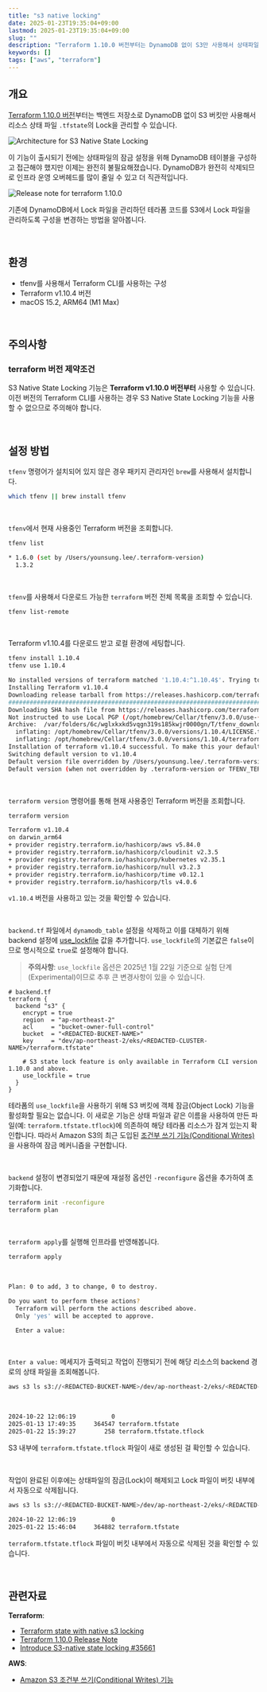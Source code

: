 ```yaml
---
title: "s3 native locking"
date: 2025-01-23T19:35:04+09:00
lastmod: 2025-01-23T19:35:04+09:00
slug: ""
description: "Terraform 1.10.0 버전부터는 DynamoDB 없이 S3만 사용해서 상태파일(tfstate)의 Lock 파일을 관리할 수 있습니다."
keywords: []
tags: ["aws", "terraform"]
---
```


## 개요

[Terraform 1.10.0 버전](https://github.com/hashicorp/terraform/releases/tag/v1.10.0)부터는 백엔드 저장소로 DynamoDB 없이 S3 버킷만 사용해서 리소스 상태 파일 `.tfstate`의 Lock을 관리할 수 있습니다.

![Architecture for S3 Native State Locking](./1.png)

이 기능이 출시되기 전에는 상태파일의 잠금 설정을 위해 DynamoDB 테이블을 구성하고 접근해야 했지만 이제는 완전히 불필요해졌습니다. DynamoDB가 완전히 삭제되므로 인프라 운영 오버헤드를 많이 줄일 수 있고 더 직관적입니다.

![Release note for terraform 1.10.0](./2.png)

기존에 DynamoDB에서 Lock 파일을 관리하던 테라폼 코드를 S3에서 Lock 파일을 관리하도록 구성을 변경하는 방법을 알아봅니다.

&nbsp;

## 환경

- tfenv를 사용해서 Terraform CLI를 사용하는 구성
- Terraform v1.10.4 버전
- macOS 15.2, ARM64 (M1 Max)

&nbsp;

## 주의사항

### terraform 버전 제약조건

S3 Native State Locking 기능은 **Terraform v1.10.0 버전부터** 사용할 수 있습니다. 이전 버전의 Terraform CLI를 사용하는 경우 S3 Native State Locking 기능을 사용할 수 없으므로 주의해야 합니다.

&nbsp;

## 설정 방법

`tfenv` 명령어가 설치되어 있지 않은 경우 패키지 관리자인 `brew`를 사용해서 설치합니다.

```bash
which tfenv || brew install tfenv
```

&nbsp;

`tfenv`에서 현재 사용중인 Terraform 버전을 조회합니다.

```bash
tfenv list
```

```bash
* 1.6.0 (set by /Users/younsung.lee/.terraform-version)
  1.3.2
```

&nbsp;

`tfenv`를 사용해서 다운로드 가능한 `terraform` 버전 전체 목록을 조회할 수 있습니다.

```bash
tfenv list-remote
```

&nbsp;

Terraform v1.10.4를 다운로드 받고 로컬 환경에 세팅합니다.

```bash
tfenv install 1.10.4
tfenv use 1.10.4
```

```bash
No installed versions of terraform matched '1.10.4:^1.10.4$'. Trying to install a matching version since TFENV_AUTO_INSTALL=true
Installing Terraform v1.10.4
Downloading release tarball from https://releases.hashicorp.com/terraform/1.10.4/terraform_1.10.4_darwin_arm64.zip
######################################################################################################################## 100.0%
Downloading SHA hash file from https://releases.hashicorp.com/terraform/1.10.4/terraform_1.10.4_SHA256SUMS
Not instructed to use Local PGP (/opt/homebrew/Cellar/tfenv/3.0.0/use-{gpgv,gnupg}) & No keybase install found, skipping OpenPGP signature verification
Archive:  /var/folders/6c/wglxkxkd5vqgn319s185kwjr0000gn/T/tfenv_download.XXXXXX.rcPvvZaFbA/terraform_1.10.4_darwin_arm64.zip
  inflating: /opt/homebrew/Cellar/tfenv/3.0.0/versions/1.10.4/LICENSE.txt
  inflating: /opt/homebrew/Cellar/tfenv/3.0.0/versions/1.10.4/terraform
Installation of terraform v1.10.4 successful. To make this your default version, run 'tfenv use 1.10.4'
Switching default version to v1.10.4
Default version file overridden by /Users/younsung.lee/.terraform-version, changing the default version has no effect
Default version (when not overridden by .terraform-version or TFENV_TERRAFORM_VERSION) is now: 1.10.4
```

&nbsp;

`terraform version` 명령어를 통해 현재 사용중인 Terraform 버전을 조회합니다.

```bash
terraform version
```

```bash
Terraform v1.10.4
on darwin_arm64
+ provider registry.terraform.io/hashicorp/aws v5.84.0
+ provider registry.terraform.io/hashicorp/cloudinit v2.3.5
+ provider registry.terraform.io/hashicorp/kubernetes v2.35.1
+ provider registry.terraform.io/hashicorp/null v3.2.3
+ provider registry.terraform.io/hashicorp/time v0.12.1
+ provider registry.terraform.io/hashicorp/tls v4.0.6
```

`v1.10.4` 버전을 사용하고 있는 것을 확인할 수 있습니다.

&nbsp;

`backend.tf` 파일에서 `dynamodb_table` 설정을 삭제하고 이를 대체하기 위해 backend 설정에 [use_lockfile](https://developer.hashicorp.com/terraform/language/backend/s3#credentials-and-shared-configuration) 값을 추가합니다. `use_lockfile`의 기본값은 `false`이므로 명시적으로 `true`로 설정해야 합니다.

> **주의사항**: `use_lockfile` 옵션은 2025년 1월 22일 기준으로 실험 단계(Experimental)이므로 추후 큰 변경사항이 있을 수 있습니다.

```hcl
# backend.tf
terraform {
  backend "s3" {
    encrypt = true
    region  = "ap-northeast-2"
    acl     = "bucket-owner-full-control"
    bucket  = "<REDACTED-BUCKET-NAME>"
    key     = "dev/ap-northeast-2/eks/<REDACTED-CLUSTER-NAME>/terraform.tfstate"

    # S3 state lock feature is only available in Terraform CLI version 1.10.0 and above.
    use_lockfile = true
  }
}
```

테라폼의 `use_lockfile`을 사용하기 위해 S3 버킷에 객체 잠금(Object Lock) 기능을 활성화할 필요는 없습니다. 이 새로운 기능은 상태 파일과 같은 이름을 사용하여 만든 파일(예: `terraform.tfstate.tflock`)에 의존하여 해당 테라폼 리소스가 잠겨 있는지 확인합니다. 따라서 Amazon S3의 최근 도입된 [조건부 쓰기 기능(Conditional Writes)](https://aws.amazon.com/ko/about-aws/whats-new/2024/08/amazon-s3-conditional-writes/)을 사용하여 잠금 메커니즘을 구현합니다.

&nbsp;

`backend` 설정이 변경되었기 때문에 재설정 옵션인 `-reconfigure` 옵션을 추가하여 초기화합니다.

```bash
terraform init -reconfigure
terraform plan
```

&nbsp;

`terraform apply`를 실행해 인프라를 반영해봅니다.

```bash
terraform apply
```

&nbsp;

```bash
Plan: 0 to add, 3 to change, 0 to destroy.

Do you want to perform these actions?
  Terraform will perform the actions described above.
  Only 'yes' will be accepted to approve.

  Enter a value:
```

&nbsp;

`Enter a value:` 메세지가 출력되고 작업이 진행되기 전에 해당 리소스의 backend 경로의 상태 파일을 조회해봅니다.

```bash
aws s3 ls s3://<REDACTED-BUCKET-NAME>/dev/ap-northeast-2/eks/<REDACTED-CLUSTER-NAME>/
```

&nbsp;

```bash
2024-10-22 12:06:19          0
2025-01-13 17:49:35     364547 terraform.tfstate
2025-01-22 15:39:27        258 terraform.tfstate.tflock
```

S3 내부에 `terraform.tfstate.tflock` 파일이 새로 생성된 걸 확인할 수 있습니다.

&nbsp;

작업이 완료된 이후에는 상태파일의 잠금(Lock)이 해제되고 Lock 파일이 버킷 내부에서 자동으로 삭제됩니다.

```bash
aws s3 ls s3://<REDACTED-BUCKET-NAME>/dev/ap-northeast-2/eks/<REDACTED-CLUSTER-NAME>/
```

```bash
2024-10-22 12:06:19          0
2025-01-22 15:46:04     364882 terraform.tfstate
```

`terraform.tfstate.tflock` 파일이 버킷 내부에서 자동으로 삭제된 것을 확인할 수 있습니다.

&nbsp;

## 관련자료

**Terraform**:

- [Terraform state with native s3 locking](https://dev.to/drewmullen/terraform-state-with-native-s3-locking-1fck)
- [Terraform 1.10.0 Release Note](https://github.com/hashicorp/terraform/releases/tag/v1.10.0)
- [Introduce S3-native state locking #35661](https://github.com/hashicorp/terraform/pull/35661)

**AWS**:

- [Amazon S3 조건부 쓰기(Conditional Writes) 기능](https://aws.amazon.com/ko/about-aws/whats-new/2024/08/amazon-s3-conditional-writes/)
